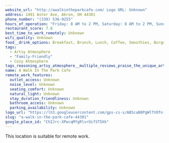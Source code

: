 ```yaml
---
website_url: "http://awalkintheparkcafe.com/ Logo URL: Unknown"
address: 1491 Aster Ave, Akron, OH 44301
phone_number: "(330) 536-9255"
hours_of_operation: "Friday: 8 AM to 2 PM, Saturday: 8 AM to 2 PM, Sunday: 8 AM to 2 PM, Monday: 8 AM to 2 PM, Tuesday: 8 AM to 2 PM, Wednesday: 8 AM to 2 PM, Thursday: 8 AM to 2 PM"
restaurant_score: 7.8
best_time_to_work_remotely: Unknown
wifi_quality: Unknown
food__drink_options: Breakfast, Brunch, Lunch, Coffee, Smoothies, Burgers, Sandwiches, Quesadillas, Pancakes, Biscuits and Gravy, Iced Coffee
tags:
  - Artsy Atmosphere
  - "Family-Friendly"
  - Cozy Atmosphere
tags_reasoning_artsy_atmosphere__multiple_reviews_praise_the_unique_artistic_and_whimsical_dcor_and_ambiance_of_the_cafe__the_opportunity_to_paint_while_waiting_for_food_further_supports_this_tag_familyfriendly_reviews_mention_the_cafe_being_kidfriendly_with_high_chairs_available_cozy_atmosphere__several_reviews_describe_the_cafe_as_cozy_and_invitingfinal_score: 7.8/10
name: A Walk In The Park Cafe
remote_work_features:
  outlet_access: Unknown
  noise_level: Unknown
  seating_comfort: Unknown
  natural_light: Unknown
  stay_duration_friendliness: Unknown
  bathroom_access: Unknown
  parking_availability: Unknown
logo_url: "https://lh3.googleusercontent.com/gps-cs-s/AB5caB8PgWlTVOfn-KmvDKkXRIOHsBFEsg-Gys_fGUcaWrnghwl85ffApyrT2eJwXiiwJVzNoXxwGenbQeeJatcRdmvbJSt4CKg8_4r340nPteqqgBPs9JSb0tc0BFvsF1FQrW51vNL03w=w408-h544-k-no"
slug: "a-walk-in-the-park-cafe-44301"
google_place_id: "ChIJrc-XPwcqMYgRlvrUifST5Xk"
---
```

This location is suitable for remote work.